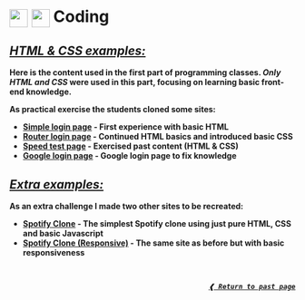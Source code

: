 [**simple login page**]: https://dreisss.github.io/iespes/classes/coding/html&css/class01/login-page
[**router login page**]: https://dreisss.github.io/iespes/classes/coding/html&css/class02/router-login
[**speed test page**]: https://dreisss.github.io/iespes/classes/coding/html&css/class03/speed-page
[**google login page**]: https://dreisss.github.io/iespes/classes/coding/html&css/class04/google-login
[**spotify clone**]: https://dreisss.github.io/iespes/classes/coding/extra/spotify
[**spotify clone (responsive)**]: https://dreisss.github.io/iespes/classes/coding/extra/spotify-responsive

<h1>
  <img height="32px" align="center" src="https://cdn.jsdelivr.net/gh/devicons/devicon/icons/html5/html5-original.svg"/>
  <img height="32px" align="center" src="https://cdn.jsdelivr.net/gh/devicons/devicon/icons/css3/css3-original.svg"/>
  <b>Coding<b>
</h1>

## [**_HTML & CSS examples:_**](#html--css-examples)

Here is the content used in the **first part** of programming classes.
**_Only HTML and CSS_** were used in this part, focusing on learning basic
front-end knowledge.

As practical exercise the students cloned some sites:

- [**Simple login page**] - First experience with basic HTML
- [**Router login page**] - Continued HTML basics and introduced basic CSS
- [**Speed test page**] - Exercised past content (HTML & CSS)
- [**Google login page**] - Google login page to fix knowledge

## [**_Extra examples:_**](#extra-examples)

As an extra challenge I made two other sites to be recreated:

- [**Spotify Clone**] - The simplest Spotify clone using just pure HTML, CSS and
  basic Javascript
- [**Spotify Clone (Responsive)**] - The same site as before but with basic
  responsiveness

<br>

<div align="right">

[**_`❰ Return to past page`_**](../)

</div>
